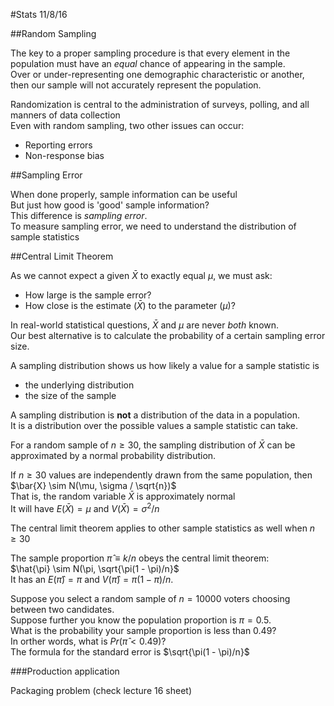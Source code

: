 #Stats 11/8/16

##Random Sampling

The key to a proper sampling procedure is that every element in the population must have an *equal* chance of appearing in the sample.  
Over or under-representing one demographic characteristic or another, then our sample will not accurately represent the population.

Randomization is central to the administration of surveys, polling, and all manners of data collection  
Even with random sampling, two other issues can occur:

* Reporting errors
* Non-response bias


##Sampling Error

When done properly, sample information can be useful  
But just how good is 'good' sample information?  
This difference is *sampling error*.  
To measure sampling error, we need to understand the distribution of sample statistics


##Central Limit Theorem

As we cannot expect a given $\bar{X}$ to exactly equal $\mu$, we must ask:

* How large is the sample error?
* How close is the estimate ($\bar{X}$) to the parameter ($\mu$)?

In real-world statistical questions, $\bar{X}$ and $\mu$ are never *both* known.  
Our best alternative is to calculate the probability of a certain sampling error size.

A sampling distribution shows us how likely a value for a sample statistic is  

* the underlying distribution
* the size of the sample

A sampling distribution is **not** a distribution of the data in a population.  
It is a distribution over the possible values a sample statistic can take.

For a random sample of $n \geq 30$, the sampling distribution of $\bar{X}$ can be approximated by a normal probability distribution.  


If $n \geq 30$ values are independently drawn from the same population, then  
$\bar{X} \sim N(\mu, \sigma / \sqrt{n})$  
That is, the random variable $\bar{X}$ is approximately normal  
It will have $E(\bar{X}) = \mu$ and $V(\bar{X}) = \sigma^2 / n$  

The central limit theorem applies to other sample statistics as well when $n \geq 30$

The sample proportion $\hat{\pi} \equiv k / n$ obeys the central limit theorem:  
$\hat{\pi} \sim N(\pi, \sqrt{\pi(1 - \pi)/n}$  
It has an $E(\hat{\pi}) = \pi$ and $V(\hat{\pi}) = \pi (1 - \pi) / n$.

Suppose you select a random sample of $n = 10000$ voters choosing between two candidates.  
Suppose further you know the population proportion is $\pi = 0.5$.  
What is the probability your sample proportion is less than 0.49?  
In orther words, what is $Pr(\hat{\pi} < 0.49)$?  
The formula for the standard error is $\sqrt{\pi(1 - \pi)/n}$

###Production application

Packaging problem (check lecture 16 sheet)